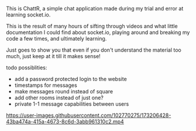 This is ChattR, a simple chat application made during my trial and error at learning socket.io.

This is the result of many hours of sifting through videos and what little documentation I could find about socket.io, 
playing around and breaking my code a few times, and ultimately learning.

Just goes to show you that even if you don't understand the material too much, just keep at it till it makes sense!


todo possiblities:
  - add a password protected login to the website
  - timestamps for messages
  - make messages round instead of square
  - add other rooms instead of just one?
  - private 1-1 message capabilities between users





https://user-images.githubusercontent.com/102770275/173206428-43ba474a-415a-4673-8c6d-3abb961310c2.mp4

